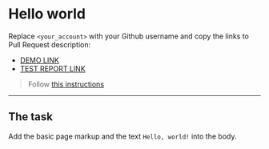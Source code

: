 # Hello world
Replace `<your_account>` with your Github username and copy the links to Pull Request description:
- [DEMO LINK](https://Prokivskaaa.github.io/layout_hello-world/)
- [TEST REPORT LINK](https://Prokivskaaa.github.io/layout_hello-world/report/html_report/)

> Follow [this instructions](https://mate-academy.github.io/layout_task-guideline/#how-to-solve-the-layout-tasks-on-github)
___

## The task
Add the basic page markup and the text `Hello, world!` into the body.
